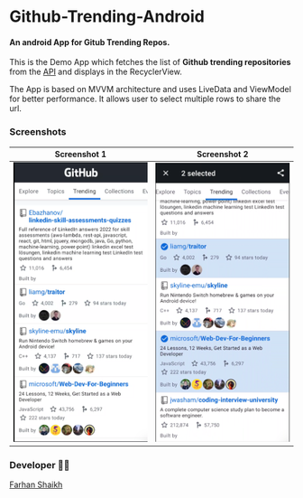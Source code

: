 # Github-Trending-Android

#### An android App for Gitub Trending Repos.

This is the Demo App which fetches the list of **Github trending repositories** from
the [API](https://github.com/doforce/github-trending) and displays in the RecyclerView.

The App is based on MVVM architecture and uses LiveData and ViewModel for better performance. It
allows user to select multiple rows to share the url.

### Screenshots
Screenshot 1 | Screenshot 2
:-------------------------:|:-------------------------:
![SS1](screenshots/ss1.png) | ![SS2](screenshots/ss2.png)

### Developer 🧑‍💻

[Farhan Shaikh](https://www.linkedin.com/in/farhanshaikh202/)
